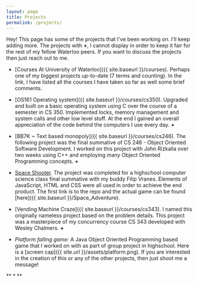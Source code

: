 ```yaml
---
layout: page
title: Projects
permalink: /projects/
---
```


Hey! This page has some of the projects that I've been working on. I'll keep adding more. The projects with **+**, I cannot display in order to keep it fair for the rest of my fellow Waterloo peers. If you want to discuss the projects then just reach out to me. 


 - [Courses At University of Waterloo]({{ site.baseurl }}/courses). Perhaps one of my biggest projects up-to-date (7 terms and counting). In the link, I have listed all the courses I have taken so far as well some brief comments.

 - [OS161 Operating system]({{ site.baseurl }}/courses/cs350). Upgraded and built on a basic operating system using C over the course of a semester in CS 350. Implemented locks, memory management and system calls and other low level stuff. At the end I gained an overall appreciation of the code behind the computers I use every day. **+**

- [BB7K ~ Text based monopoly]({{ site.baseurl }}/courses/cs246). The following project was the final summative of CS 246 - Object Oriented Software Development. I worked on this project with John Rizkalla over two weeks using C++ and employing many Object Oriented Programming concepts. **+**

- [Space Shooter](https://github.com/fvranes/Space_Adventure). The project was completed for a highschool computer science class final summative with my buddy Filip Vranes. Elements of JavaScript, HTML and CSS were all used in order to achieve the end product. The first link is to the repo and the actual game can be found [here]({{ site.baseurl }}/Space_Adventure).

- [Vending Machine Craze]({{ site.baseurl }}/courses/cs343). I named this originally nameless project based on the problem details. This project was a masterpiece of my concurrency course CS 343 developed with Wesley Chalmers. **+**


 - _Platform falling game:_ A Java Object Oriented Programming based game that I worked on with as part of group project in highschool. Here is a [screen cap]({{ site.url }}/assets/platform.png). If you are interested in the creation of this or any of the other projects, then just shoot me a message! 


** \* ** 




